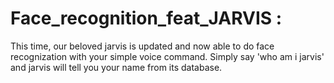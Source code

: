 # Face_recognition_feat_JARVIS :
This time, our beloved jarvis is updated and now able to do face recognization with your simple voice command.
Simply say 'who am i jarvis' and jarvis will tell you your name from its database.
